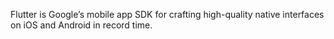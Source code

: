 Flutter is Google’s mobile app SDK for crafting high-quality native interfaces on iOS and Android in record time.
